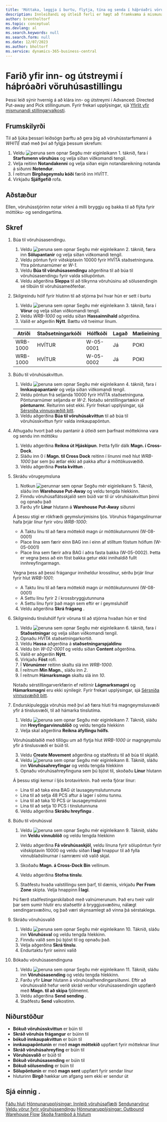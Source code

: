 ```yaml
---
title: 'Móttaka, leggja í burtu, flytja, tína og senda í háþróaðri vöruhúsastillingu'
description: Innleiðandi og útleið ferli er hægt að framkvæma á mismunandi hátt eftir því hversu flókið vöruhús er.
author: brentholtorf
ms.topic: conceptual
ms.devlang: al
ms.search.keywords: null
ms.search.form: null
ms.date: 12/07/2023
ms.author: bholtorf
ms.service: dynamics-365-business-central
---
```


# Farið yfir inn- og útstreymi í háþróaðri vöruhúsastillingu

Þessi leið sýnir hvernig á að klára inn- og útstreymi í Advanced: Directed Put-away and Pick stillingunum. Fyrir frekari upplýsingar, sjá [Yfirlit yfir mismunandi stillingarvalkosti](../../design-details-warehouse-management.md#overview-of-different-configuration-options).

## Frumskilyrði  
Til að ljúka þessari leiðsögn þarftu að gera þig að vöruhússtarfsmanni á *WHITE* stað með því að fylgja þessum skrefum:  
1. Veldu ![peruna sem opnar Segðu mér eiginleikann 1.](../../media/ui-search/search_small.png "Segðu mér hvað þú vilt gera") táknið, fara í **Starfsmenn vöruhúss** og velja síðan viðkomandi tengil.  
2. Velja reitinn **Notandakenni** og velja síðan eigin notandareikning notanda á síðunni **Notendur**.  
3. Í reitnum **Birgðageymslu kóði** færið inn HVÍTT.  
4. Virkjaðu **Sjálfgefið** rofa.


## Aðstæður  
Ellen, vöruhússtjórinn notar virkni á milli bryggju og bakka til að flýta fyrir móttöku- og sendingartíma.  

## Skref

1. Búa til vöruhúsasendingu.  

    1. Veldu ![peruna sem opnar Segðu mér eiginleikann 2.](../../media/ui-search/search_small.png "Segðu mér hvað þú vilt gera") táknið, færa inn **Sölupantanir** og velja síðan viðkomandi tengil.  
    2. Veldu pöntun fyrir viðskiptavin 10000 fyrir HVÍTA staðsetninguna. Ytra pöntunarnúmer er *W-1*.
    3. Veldu  **Búa til vöruhúsasendingu** aðgerðina til að búa til vöruhúsasendingu fyrir valda sölupöntun.
    4. Veldu aðgerðina **Sleppa** til að tilkynna vöruhúsinu að sölusendingin sé tilbúin til vöruhúsameðferðar.  

2. Skilgreindu hólf fyrir hlutinn til að stjórna því hvar hún er sett í burtu 

    1.  Veldu ![peruna sem opnar Segðu mér eiginleikann 3.](../../media/ui-search/search_small.png "Segðu mér hvað þú vilt gera") táknið, fara í **Vörur** og velja síðan viðkomandi tengil.  
    2.  Veldu *WRB-1000* og veldu síðan **Hassainnihald** aðgerðina.  
    3.  Valið er aðgerðin **Nýtt**. Bættu við tveimur línum.
    
    |Atriði|Staðsetningarkóði|Hólfkóði|Lagað|Mælieining|
    |----------|----------|---------|---|------|  
    |WRB-1000|HVÍTUR|W-05-0001|Já|POKI|  
    |WRB-1000|HVÍTUR|W-05-0002|Já|POKI|

3. Búðu til vöruhúsakvittun.  

    1. Veldu ![peruna sem opnar Segðu mér eiginleikann 4.](../../media/ui-search/search_small.png "Segðu mér hvað þú vilt gera") táknið, fara í **Innkaupapantanir** og velja síðan viðkomandi tengil.  
    2. Veldu pöntun frá seljanda 10000 fyrir HVÍTA staðsetninguna. Pöntunarnúmer seljanda er *W-2*. Notaðu sérstillingartækin ef **pöntunarnr.** Reiturinn sést ekki. Fyrir frekari upplýsingar, sjá [Sérsníða vinnusvæðið þitt](../../ui-personalization-user.md).
    3. Veldu aðgerðina **Búa til vöruhúsakvittun** til að búa til vöruhússkvittun fyrir valda innkaupapöntun.


4. Athugaðu hvort það séu pantanir á útleið sem þarfnast móttekinna vara og sendu inn móttöku
    1. Veldu aðgerðina **Reikna út Hjáskipun**. Þetta fyllir dálk **Magn. í Cross-Dock**.
    2. Sláðu inn 0 í **Magn. til Cross Dock** reitinn í línunni með hlut *WRB-1000* þar sem þú ætlar ekki að pakka aftur á móttökusvæðið.
    3. Veldu aðgerðina **Posta kvittun** .

5. Skráðu vörugeymsluna
    1. Notkun ![perunnar sem opnar Segðu mér eiginleikann 5.](../../media/ui-search/search_small.png "Segðu mér hvað þú vilt gera") Táknið, sláðu inn **Warehouse Put-Away** og veldu tengda hlekkinn.
    2. Finndu vöruhúsaflátsskjalið sem búið var til úr vöruhúsakvittun þinni og opnaðu það
    3. Farðu yfir **Línur** hlutann á **Warehouse Put-Away** síðunni

    Á þessu stigi er rökfræði geymslurýmisins ljós. Vöruhús frágangslínurnar hafa þrjár línur fyrir vöru *WRB-1000*:
    - A Taktu línu til að færa móttekið magn úr móttökutunnunni (W-08-0001)
    - Place lína sem færir einn BAG inn í einn af stilltum föstum hólfum (W-05-0001)
    - Place lína sem færir aðra BAG í aðra fasta bakka (W-05-0002). Þetta er vegna þess að ein föst bakka getur ekki innihaldið fullt innhreyfingarmagn.

    Vegna þess að þessi frágangur inniheldur krosslínur, sérðu þrjár línur fyrir hlut *WRB-1001*:
    -  A Taktu línu til að færa móttekið magn úr móttökutunnunni (W-08-0001)
    -  A Settu línu fyrir 2 í krossbryggjutunnuna
    -  A Settu línu fyrir það magn sem eftir er í geymsluhólf

    4. Veldu aðgerðina **Skrá frágang** .


6. Skilgreindu tínsluhólf fyrir vöruna til að stjórna hvaðan hún er tínd 

    1.  Veldu ![peruna sem opnar Segðu mér eiginleikann 6.](../../media/ui-search/search_small.png "Segðu mér hvað þú vilt gera") táknið, fara í **Staðsetningar** og velja síðan viðkomandi tengil.  
    2.  Opnaðu *HVÍTA* staðsetningarkortið.  
    3.  Veldu **Hassa** aðgerðina á **staðsetningarspjaldinu**
    4.  Veldu bin *W-02-0001* og veldu síðan **Content** aðgerðina.  
    5.  Valið er aðgerðin **Nýtt**.  
    6.  Virkjaðu **Föst** rofi.  
    7.  Í  **Vörunúmer** reitinn skaltu slá inn *WRB-1000*. 
    8.  Í reitnum **Min Magn.**, sláðu inn *2*. 
    9.  Í reitnum **Hámarksmagn**  skaltu slá inn *10*. 

    Notaðu sérstillingarverkfærin ef reitirnir **Lágmarksmagni** og **Hámarksmagni**  eru ekki sýnilegir. Fyrir frekari upplýsingar, sjá [Sérsníða vinnusvæðið þitt](../../ui-personalization-user.md). 

7. Endurskipuleggja vöruhús með því að færa hluti frá magngeymslusvæði yfir á tínslusvæði, til að hámarka tínslutíma.

    1. Veldu ![peruna sem opnar Segðu mér eiginleikann 7.](../../media/ui-search/search_small.png "Segðu mér hvað þú vilt gera") Táknið, sláðu inn **Hreyfingarvinnublöð** og veldu tengda hlekkinn
    2. Velja skal aðgerðina **Reikna áfyllingu hólfs**. 

    Vöruhúsablaðið með tillögu um að flytja hlut *WRB-1000* úr magngeymslu yfir á tínslusvæði er búið til.

    3. Veldu **Create Movement** aðgerðina og staðfestu til að búa til skjalið.
    4.  Veldu ![peruna sem opnar Segðu mér eiginleikann 8.](../../media/ui-search/search_small.png "Segðu mér hvað þú vilt gera") Táknið, sláðu inn **Vöruhúsahreyfingar** og veldu tengda hlekkinn
    5.  Opnaðu vöruhúsahreyfinguna sem þú bjóst til, skoðaðu **Línur** hlutann

     Á þessu stigi kemur í ljós brotavirknin. Það verða fjórar línur:
    - Lína til að taka eina BAG út lausageymslutunnuna
    - Lína til að setja 48 PCS aftur á lager í sömu tunnu. 
    - Lína til að taka 10 PCS úr lausageymslunni
    - Lína til að setja 10 PCS í tínslutunnuna

    6.  Veldu aðgerðina **Skráðu hreyfingu** .

8. Búðu til vöruhúsval

    1. Veldu ![peruna sem opnar Segðu mér eiginleikann 9.](../../media/ui-search/search_small.png "Segðu mér hvað þú vilt gera") Táknið, sláðu inn **Veldu vinnublöð** og veldu tengda hlekkinn
    2. Veldu aðgerðina **Fá vöruhúsaskjöl**, veldu línuna fyrir sölupöntun fyrir viðskiptavin 10000 og veldu síðan **Í lagi** hnappur til að fylla vinnublaðslínurnar í samræmi við valið skjal.

    3. Skoðaðu **Magn. á Cross-Dock Bin** vellinum. 

    4. Veldu aðgerðina **Stofna tínslu**.
    5. Staðfestu hvaða valstillingu sem þarf, til dæmis, virkjaðu **Per From Zone** skipta. Velja hnappinn **Í lagi**.
    
    Þú færð staðfestingarskilaboð með valnúmerunum. Það eru tveir valir þar sem sumir hlutir eru staðsettir á bryggjusvæðinu, nálægt sendingarsvæðinu, og það væri skynsamlegt að vinna þá sérstaklega.

9.  Skráðu vöruhúsvalið
    1. Veldu ![peruna sem opnar Segðu mér eiginleikann 10.](../../media/ui-search/search_small.png "Segðu mér hvað þú vilt gera") Táknið, sláðu inn **Vöruhúsval** og veldu tengda hlekkinn.
    2. Finndu valið sem þú bjóst til og opnaðu það.
    3. Velja aðgerðina **Skrá tínslu**.
    4. Endurtaktu fyrir seinni valið

10. Bókaðu vöruhúsasendinguna
    
    1. Veldu ![peruna sem opnar Segðu mér eiginleikann 11.](../../media/ui-search/search_small.png "Segðu mér hvað þú vilt gera") Táknið, sláðu inn **Vöruhúsasending** og veldu tengda hlekkinn.
    2. Farðu yfir **Línur** hlutann á vöruhúsafhendingarsíðunni. Eftir að vöruhúsvalið hefur verið skráð verður vöruhúsasendingin uppfærð með **Magn. til að skipa** fjölmennt.
    3. Veldu aðgerðina **Send sending** .
    4. Staðfestu **Send** valkostinn.


## Niðurstöður
-  **Bókuð vöruhússkvittun** er búin til
-  **Skráð vöruhús frágangur** er búinn til    
-  **bókuð innkaupakvittun** er búin til    
-  **innkaupapöntunin** er með **magn móttekið** uppfært fyrir mótteknar línur
-  **Skráð vöruhúsahreyfing** er búin til
-  **Vöruhúsvalið** er búið til
-  **Bókuð vöruhúsasending** er búin til
-  **Bókuð sölusending** er búin til
-  **Sölupöntunin** er með **magn sent** uppfært fyrir sendar línur
- hluturinn **Birgð** hækkar um afgang sem ekki er sendur út



## Sjá einnig .
[Fáðu hluti](../../warehouse-how-receive-items.md) 
[Hönnunarupplýsingar: Innleið vöruhúsaflæði](../../design-details-inbound-warehouse-flow.md) 
[Sendunarvörur](../../warehouse-how-ship-items.md) 
[Veldu vörur fyrir vöruhússendingu](../../warehouse-how-to-pick-items-for-warehouse-shipment.md) 
[Hönnunarupplýsingar: Outbound Warehouse Flow](../../design-details-outbound-warehouse-flow.md) 
[Skoða framboð á hlutum](../../inventory-how-availability-overview.md) 
